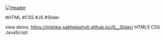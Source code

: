 [![Header](https://mishka-sakhelashvili.github.io/JS__Slider)](https://www.adamalston.com/)

#HTML #CSS #JS #Slider

view demo: https://mishka-sakhelashvili.github.io/JS__Slider/
HTML5 CSS JavaScript

